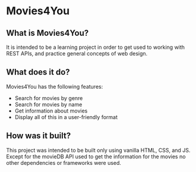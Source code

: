 # Movies4You
## What is Movies4You?
It is intended to be a learning project in order to get used to working with REST APIs, and practice general concepts of web design.

## What does it do?
Movies4You has the following features:

* Search for movies by genre
* Search for movies by name
* Get information about movies
* Display all of this in a user-friendly format

## How was it built?
This project was intended to be built only using vanilla HTML, CSS, and JS. Except for the movieDB API used to get the information for the movies no other dependencies or frameworks were used.